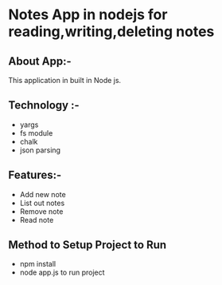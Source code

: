 # Notes App in nodejs for reading,writing,deleting notes

## About App:- 
  This application in built in Node js.
  
## Technology :-
- yargs
- fs module
- chalk
- json parsing

## Features:-
- Add new note
- List out notes
- Remove note
- Read note

## Method to Setup Project to Run
- npm install
- node app.js to run project
